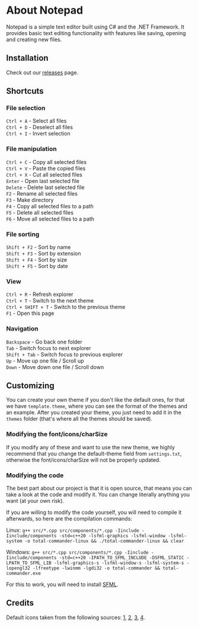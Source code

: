 # About Notepad

Notepad is a simple text editor built using C# and the .NET Framework. It provides basic text editing functionality with features like saving, opening and creating new files.

## Installation

Check out our [releases](https://github.com/YorKnEz/total-commander/releases) page.

## Shortcuts

### File selection

`Ctrl + A` - Select all files\
`Ctrl + D` - Deselect all files\
`Ctrl + I` - Invert selection

### File manipulation

`Ctrl + C` - Copy all selected files\
`Ctrl + V` - Paste the copied files\
`Ctrl + X` - Cut all selected files\
`Enter` - Open last selected file\
`Delete` - Delete last selected file\
`F2` - Rename all selected files\
`F3` - Make directory\
`F4` - Copy all selected files to a path\
`F5` - Delete all selected files\
`F6` - Move all selected files to a path

### File sorting

`Shift + F2` - Sort by name\
`Shift + F3` - Sort by extension\
`Shift + F4` - Sort by size\
`Shift + F5` - Sort by date

### View

`Ctrl + R` - Refresh explorer\
`Ctrl + T` - Switch to the next theme\
`Ctrl + SHIFT + T` - Switch to the previous theme\
`F1` - Open this page

### Navigation

`Backspace` - Go back one folder\
`Tab` - Switch focus to next explorer\
`Shift + Tab` - Switch focus to previous explorer\
`Up` - Move up one file / Scroll up\
`Down` - Move down one file / Scroll down

## Customizing

You can create your own theme if you don't like the default ones, for that we have `template.theme`, where you can see the format of the themes and an example. After you created your theme, you just need to add it in the `themes` folder (that's where all the themes should be saved).

### Modifying the font/icons/charSize

If you modify any of these and want to use the new theme, we highly recommend that you change the default-theme field from `settings.txt`, otherwise the font/icons/charSize will not be properly updated.

### Modifying the code

The best part about our project is that it is open source, that means you can take a look at the code and modify it. You can change literally anything you want (at your own risk).

If you are willing to modify the code yourself, you will need to compile it afterwards, so here are the compilation commands:

Linux: `g++ src/*.cpp src/components/*.cpp -Iinclude -Iinclude/components -std=c++20 -lsfml-graphics -lsfml-window -lsfml-system -o total-commander-linux && ./total-commander-linux && clear`

Windows: `g++ src/*.cpp src/components/*.cpp -Iinclude -Iinclude/components -std=c++20 -IPATH_TO_SFML_INCLUDE -DSFML_STATIC -LPATH_TO_SFML_LIB -lsfml-graphics-s -lsfml-window-s -lsfml-system-s -lopengl32 -lfreetype -lwinmm -lgdi32 -o total-commander && total-commander.exe`

For this to work, you will need to install [SFML](https://www.sfml-dev.org/download/sfml/2.5.1/).

## Credits

Default icons taken from the following sources: [1](https://www.flaticon.com/packs/files-69), [2](https://www.flaticon.com/packs/cloud-network-5), [3](https://www.flaticon.com/packs/diagram), [4](https://www.flaticon.com/packs/arrows-85).

